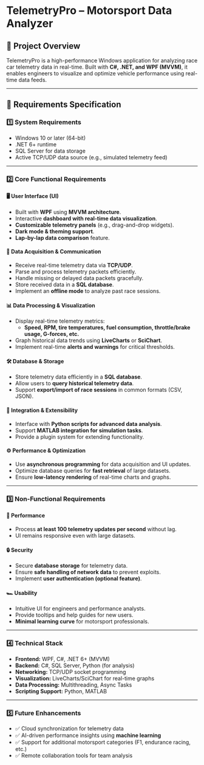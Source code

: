 # TelemetryPro – Motorsport Data Analyzer

## 📌 Project Overview
TelemetryPro is a high-performance Windows application for analyzing race car telemetry data in real-time. Built with **C#, .NET, and WPF (MVVM)**, it enables engineers to visualize and optimize vehicle performance using real-time data feeds.

---

## 📜 Requirements Specification

### 1️⃣ **System Requirements**
- Windows 10 or later (64-bit)
- .NET 6+ runtime
- SQL Server for data storage
- Active TCP/UDP data source (e.g., simulated telemetry feed)

---

### 2️⃣ **Core Functional Requirements**

#### 🖥️ **User Interface (UI)**
- Built with **WPF** using **MVVM architecture**.
- Interactive **dashboard with real-time data visualization**.
- **Customizable telemetry panels** (e.g., drag-and-drop widgets).
- **Dark mode & theming support**.
- **Lap-by-lap data comparison** feature.

#### 📡 **Data Acquisition & Communication**
- Receive real-time telemetry data via **TCP/UDP**.
- Parse and process telemetry packets efficiently.
- Handle missing or delayed data packets gracefully.
- Store received data in a **SQL database**.
- Implement an **offline mode** to analyze past race sessions.

#### 📊 **Data Processing & Visualization**
- Display real-time telemetry metrics:
  - **Speed, RPM, tire temperatures, fuel consumption, throttle/brake usage, G-forces, etc.**
- Graph historical data trends using **LiveCharts** or **SciChart**.
- Implement real-time **alerts and warnings** for critical thresholds.

#### 🛠 **Database & Storage**
- Store telemetry data efficiently in a **SQL database**.
- Allow users to **query historical telemetry data**.
- Support **export/import of race sessions** in common formats (CSV, JSON).

#### 🔗 **Integration & Extensibility**
- Interface with **Python scripts for advanced data analysis**.
- Support **MATLAB integration for simulation tasks**.
- Provide a plugin system for extending functionality.

#### ⚙️ **Performance & Optimization**
- Use **asynchronous programming** for data acquisition and UI updates.
- Optimize database queries for **fast retrieval** of large datasets.
- Ensure **low-latency rendering** of real-time charts and graphs.

---

### 3️⃣ **Non-Functional Requirements**
#### 🚀 **Performance**
- Process **at least 100 telemetry updates per second** without lag.
- UI remains responsive even with large datasets.

#### 🔒 **Security**
- Secure **database storage** for telemetry data.
- Ensure **safe handling of network data** to prevent exploits.
- Implement **user authentication (optional feature)**.

#### 🏎️ **Usability**
- Intuitive UI for engineers and performance analysts.
- Provide tooltips and help guides for new users.
- **Minimal learning curve** for motorsport professionals.

---

### 4️⃣ **Technical Stack**
- **Frontend:** WPF, C#, .NET 6+ (MVVM)
- **Backend:** C#, SQL Server, Python (for analysis)
- **Networking:** TCP/UDP socket programming
- **Visualization:** LiveCharts/SciChart for real-time graphs
- **Data Processing:** Multithreading, Async Tasks
- **Scripting Support:** Python, MATLAB

---

### 5️⃣ **Future Enhancements**
- ✅ Cloud synchronization for telemetry data
- ✅ AI-driven performance insights using **machine learning**
- ✅ Support for additional motorsport categories (F1, endurance racing, etc.)
- ✅ Remote collaboration tools for team analysis

